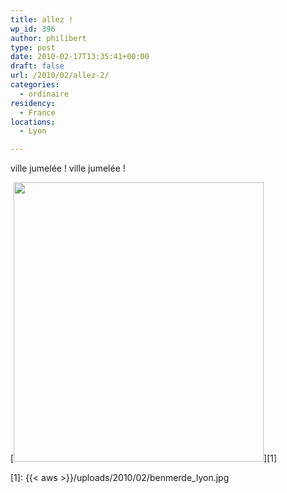 ```yaml
---
title: allez !
wp_id: 396
author: philibert
type: post
date: 2010-02-17T13:35:41+00:00
draft: false
url: /2010/02/allez-2/
categories:
  - ordinaire
residency:
  - France
locations:
  - Lyon

---
```

ville jumelée ! ville jumelée !

[<img class="alignnone size-full wp-image-395" title="benmerde_lyon" src="{{< aws >}}/uploads/2010/02/benmerde_lyon.jpg" alt="" width="400" height="447" srcset="{{< aws >}}/uploads/2010/02/benmerde_lyon.jpg 400w, {{< aws >}}/uploads/2010/02/benmerde_lyon-268x300.jpg 268w" sizes="(max-width: 400px) 100vw, 400px" />][1]

 [1]: {{< aws >}}/uploads/2010/02/benmerde_lyon.jpg